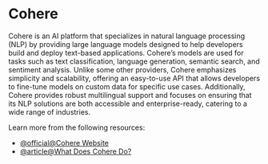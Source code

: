 # Cohere

Cohere is an AI platform that specializes in natural language processing (NLP) by providing large language models designed to help developers build and deploy text-based applications. Cohere’s models are used for tasks such as text classification, language generation, semantic search, and sentiment analysis. Unlike some other providers, Cohere emphasizes simplicity and scalability, offering an easy-to-use API that allows developers to fine-tune models on custom data for specific use cases. Additionally, Cohere provides robust multilingual support and focuses on ensuring that its NLP solutions are both accessible and enterprise-ready, catering to a wide range of industries.

Learn more from the following resources:

- [@official@Cohere Website](https://cohere.com/)
- [@article@What Does Cohere Do?](https://medium.com/geekculture/what-does-cohere-do-cdadf6d70435)